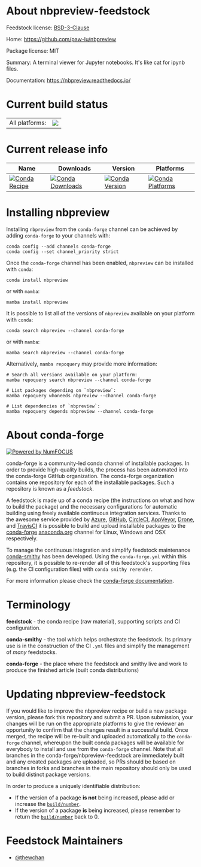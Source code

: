 About nbpreview-feedstock
=========================

Feedstock license: [BSD-3-Clause](https://github.com/conda-forge/nbpreview-feedstock/blob/main/LICENSE.txt)

Home: https://github.com/paw-lu/nbpreview

Package license: MIT

Summary: A terminal viewer for Jupyter notebooks. It's like cat for ipynb files.

Documentation: https://nbpreview.readthedocs.io/

Current build status
====================


<table><tr><td>All platforms:</td>
    <td>
      <a href="https://dev.azure.com/conda-forge/feedstock-builds/_build/latest?definitionId=15972&branchName=main">
        <img src="https://dev.azure.com/conda-forge/feedstock-builds/_apis/build/status/nbpreview-feedstock?branchName=main">
      </a>
    </td>
  </tr>
</table>

Current release info
====================

| Name | Downloads | Version | Platforms |
| --- | --- | --- | --- |
| [![Conda Recipe](https://img.shields.io/badge/recipe-nbpreview-green.svg)](https://anaconda.org/conda-forge/nbpreview) | [![Conda Downloads](https://img.shields.io/conda/dn/conda-forge/nbpreview.svg)](https://anaconda.org/conda-forge/nbpreview) | [![Conda Version](https://img.shields.io/conda/vn/conda-forge/nbpreview.svg)](https://anaconda.org/conda-forge/nbpreview) | [![Conda Platforms](https://img.shields.io/conda/pn/conda-forge/nbpreview.svg)](https://anaconda.org/conda-forge/nbpreview) |

Installing nbpreview
====================

Installing `nbpreview` from the `conda-forge` channel can be achieved by adding `conda-forge` to your channels with:

```
conda config --add channels conda-forge
conda config --set channel_priority strict
```

Once the `conda-forge` channel has been enabled, `nbpreview` can be installed with `conda`:

```
conda install nbpreview
```

or with `mamba`:

```
mamba install nbpreview
```

It is possible to list all of the versions of `nbpreview` available on your platform with `conda`:

```
conda search nbpreview --channel conda-forge
```

or with `mamba`:

```
mamba search nbpreview --channel conda-forge
```

Alternatively, `mamba repoquery` may provide more information:

```
# Search all versions available on your platform:
mamba repoquery search nbpreview --channel conda-forge

# List packages depending on `nbpreview`:
mamba repoquery whoneeds nbpreview --channel conda-forge

# List dependencies of `nbpreview`:
mamba repoquery depends nbpreview --channel conda-forge
```


About conda-forge
=================

[![Powered by
NumFOCUS](https://img.shields.io/badge/powered%20by-NumFOCUS-orange.svg?style=flat&colorA=E1523D&colorB=007D8A)](https://numfocus.org)

conda-forge is a community-led conda channel of installable packages.
In order to provide high-quality builds, the process has been automated into the
conda-forge GitHub organization. The conda-forge organization contains one repository
for each of the installable packages. Such a repository is known as a *feedstock*.

A feedstock is made up of a conda recipe (the instructions on what and how to build
the package) and the necessary configurations for automatic building using freely
available continuous integration services. Thanks to the awesome service provided by
[Azure](https://azure.microsoft.com/en-us/services/devops/), [GitHub](https://github.com/),
[CircleCI](https://circleci.com/), [AppVeyor](https://www.appveyor.com/),
[Drone](https://cloud.drone.io/welcome), and [TravisCI](https://travis-ci.com/)
it is possible to build and upload installable packages to the
[conda-forge](https://anaconda.org/conda-forge) [anaconda.org](https://anaconda.org/)
channel for Linux, Windows and OSX respectively.

To manage the continuous integration and simplify feedstock maintenance
[conda-smithy](https://github.com/conda-forge/conda-smithy) has been developed.
Using the ``conda-forge.yml`` within this repository, it is possible to re-render all of
this feedstock's supporting files (e.g. the CI configuration files) with ``conda smithy rerender``.

For more information please check the [conda-forge documentation](https://conda-forge.org/docs/).

Terminology
===========

**feedstock** - the conda recipe (raw material), supporting scripts and CI configuration.

**conda-smithy** - the tool which helps orchestrate the feedstock.
                   Its primary use is in the construction of the CI ``.yml`` files
                   and simplify the management of *many* feedstocks.

**conda-forge** - the place where the feedstock and smithy live and work to
                  produce the finished article (built conda distributions)


Updating nbpreview-feedstock
============================

If you would like to improve the nbpreview recipe or build a new
package version, please fork this repository and submit a PR. Upon submission,
your changes will be run on the appropriate platforms to give the reviewer an
opportunity to confirm that the changes result in a successful build. Once
merged, the recipe will be re-built and uploaded automatically to the
`conda-forge` channel, whereupon the built conda packages will be available for
everybody to install and use from the `conda-forge` channel.
Note that all branches in the conda-forge/nbpreview-feedstock are
immediately built and any created packages are uploaded, so PRs should be based
on branches in forks and branches in the main repository should only be used to
build distinct package versions.

In order to produce a uniquely identifiable distribution:
 * If the version of a package **is not** being increased, please add or increase
   the [``build/number``](https://docs.conda.io/projects/conda-build/en/latest/resources/define-metadata.html#build-number-and-string).
 * If the version of a package **is** being increased, please remember to return
   the [``build/number``](https://docs.conda.io/projects/conda-build/en/latest/resources/define-metadata.html#build-number-and-string)
   back to 0.

Feedstock Maintainers
=====================

* [@thewchan](https://github.com/thewchan/)

